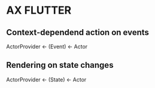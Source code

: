 # AX FLUTTER

## Context-dependend action on events

ActorProvider ← (Event) ← Actor

## Rendering on state changes

ActorProvider ← (State) ← Actor
